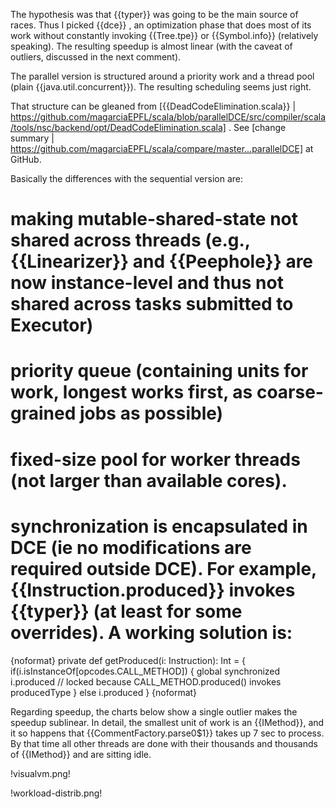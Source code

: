 
The hypothesis was that {{typer}} was going to be the main source of races. Thus I picked {{dce}} , an optimization phase  that does most of its work without constantly invoking {{Tree.tpe}} or {{Symbol.info}} (relatively speaking). The resulting speedup is almost linear (with the caveat of outliers, discussed in the next comment). 

The parallel version is structured around a priority work and a thread pool (plain {{java.util.concurrent}}). The resulting scheduling seems just right.

That structure can be gleaned from [{{DeadCodeElimination.scala}} | https://github.com/magarciaEPFL/scala/blob/parallelDCE/src/compiler/scala/tools/nsc/backend/opt/DeadCodeElimination.scala] .  See [change summary | https://github.com/magarciaEPFL/scala/compare/master...parallelDCE] at GitHub.

Basically the differences with the sequential version are:

# making mutable-shared-state not shared across threads (e.g., {{Linearizer}} and {{Peephole}} are now instance-level and thus not shared across tasks submitted to Executor)
# priority queue (containing units for work, longest works first, as coarse-grained jobs as possible)
# fixed-size pool for worker threads (not larger than available cores).
# synchronization is encapsulated in DCE (ie no modifications are required outside DCE). For example, {{Instruction.produced}} invokes {{typer}} (at least for some overrides). A working solution is:
{noformat}
    private def getProduced(i: Instruction): Int = {
      if(i.isInstanceOf[opcodes.CALL_METHOD]) {
        global synchronized i.produced // locked because CALL_METHOD.produced() invokes producedType
      } else i.produced
    }
{noformat}


Regarding speedup, the charts below show a single outlier makes the speedup sublinear. In detail, the smallest unit of work is an {{IMethod}}, and it so happens that {{CommentFactory.parse0$1}} takes up 7 sec to process. By that time all other threads are done with their thousands and thousands of {{IMethod}} and are sitting idle.

!visualvm.png!

!workload-distrib.png!

